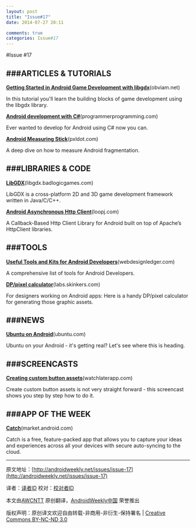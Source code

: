 ```yaml
---
layout: post
title: "Issue#17"
date: 2014-07-27 20:11

comments: true
categories: Issue#17
---
```


#Issue #17

###ARTICLES & TUTORIALS
---

[**Getting Started in Android Game Development with libgdx**](http://obviam.net/index.php/getting-started-in-android-game-development-with-libgdx-create-a-working-prototype-in-a-day-tutorial-part-1/)(obviam.net)

In this tutorial you'll learn the building blocks of game development using the libgdx library.

 
[**Android development with C#**](http://www.programmerprogramming.com/mobile-development-tutorials/android-app-csharp-1.php)(programmerprogramming.com)

Ever wanted to develop for Android using C# now you can.

[**Android Measuring Stick**](http://pxldot.com/post/18281312362/android-measuring-stick)(pxldot.com)

A deep dive on how to measure Android fragmentation.

###LIBRARIES & CODE
---

[**LibGDX**](http://libgdx.badlogicgames.com/)(libgdx.badlogicgames.com)

LibGDX is a cross-platform 2D and 3D game development framework written in Java/C/C++.

[**Android Asynchronous Http Client**](http://loopj.com/android-async-http/)(loopj.com)

A Callback-Based Http Client Library for Android built on top of Apache’s HttpClient libraries.

###TOOLS
---

[**Useful Tools and Kits for Android Developers**](http://webdesignledger.com/tools/useful-tools-and-kits-for-android-developers)(webdesignledger.com)

A comprehensive list of tools for Android Developers.

[**DP/pixel calculator**](http://labs.skinkers.com/content/android_dp_px_calculator/)(labs.skinkers.com)

For designers working on Android apps: Here is a handy DP/pixel calculator for generating those graphic assets.

###NEWS
---

[**Ubuntu on Android**](http://www.ubuntu.com/devices/android)(ubuntu.com)

Ubuntu on your Android - it's getting real? Let's see where this is heading.

 
###SCREENCASTS
---

[**Creating custom button assets**](http://watchlaterapp.com/ah3F)(watchlaterapp.com)

Create custom button assets is not very straight forward - this screencast shows you step by step how to do it.

 
###APP OF THE WEEK
---

[**Catch**](https://market.android.com/details?id=com.threebanana.notes&feature=search_result&hl=en)(market.android.com)

Catch is a free, feature-packed app that allows you to capture your ideas and experiences across all your devices with secure auto-syncing to the cloud.


---


原文地址：[http://androidweekly.net/issues/issue-17](http://androidweekly.net/issues/issue-17)

译者：[译者ID](https://github.com/译者ID) 校对：[校对者ID](https://github.com/校对者ID)

本文由[AWCNTT](https://github.com/AWCNTT) 原创翻译，[AndroidWeekly中国](http://www.androidweekly.cn/) 荣誉推出

版权声明：原创译文欢迎自由转载-非商用-非衍生-保持署名 | [Creative Commons BY-NC-ND 3.0](http://creativecommons.org/licenses/by-nc-nd/3.0/deed.zh)